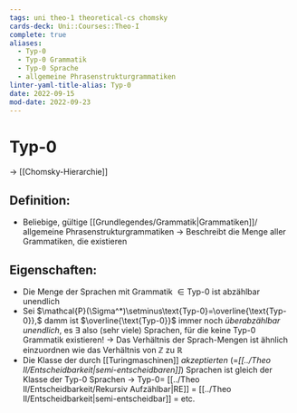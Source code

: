 ```yaml
---
tags: uni theo-1 theoretical-cs chomsky
cards-deck: Uni::Courses::Theo-I
complete: true
aliases:
  - Typ-0
  - Typ-0 Grammatik
  - Typ-0 Sprache
  - allgemeine Phrasenstrukturgrammatiken
linter-yaml-title-alias: Typ-0
date: 2022-09-15
mod-date: 2022-09-23
---
```


# Typ-0
-> [[Chomsky-Hierarchie]]

## Definition:
- Beliebige, gültige [[Grundlegendes/Grammatik|Grammatiken]]/ allgemeine Phrasenstrukturgrammatiken
	-> Beschreibt die Menge aller Grammatiken, die existieren

## Eigenschaften:
- Die Menge der Sprachen mit Grammatik $\in\text{Typ-0}$ ist abzählbar unendlich
- Sei $\mathcal{P}(\Sigma^*)\setminus\text{Typ-0}=\overline{\text{Typ-0}},$ damm ist $\overline{\text{Typ-0}}$ immer noch *überabzählbar unendlich*, es $\exists$ also (sehr viele) Sprachen, für die keine Typ-0 Grammatik existieren!
	-> Das Verhältnis der Sprach-Mengen ist ähnlich einzuordnen wie das Verhältnis von $\mathbb{Z}$ zu $\mathbb{R}$
- Die Klasse der durch [[Turingmaschinen]] *akzeptierten* (=*[[../Theo II/Entscheidbarkeit|semi-entscheidbaren]]*) Sprachen ist gleich der Klasse der Typ-0 Sprachen
	-> $\text{Typ-0}=$ [[../Theo II/Entscheidbarkeit/Rekursiv Aufzählbar|RE]] = [[../Theo II/Entscheidbarkeit|semi-entscheidbar]] = etc.
